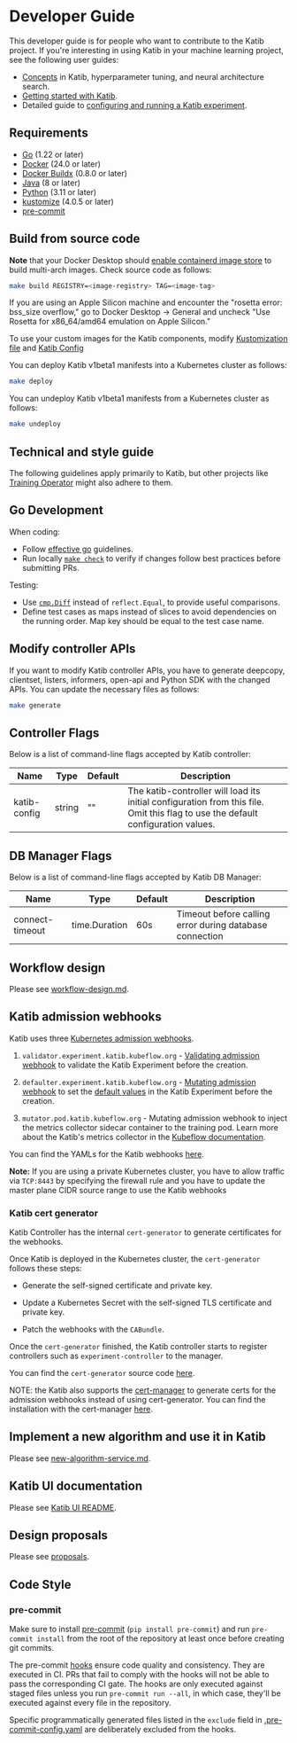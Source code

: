 # Developer Guide

This developer guide is for people who want to contribute to the Katib project.
If you're interesting in using Katib in your machine learning project,
see the following user guides:

- [Concepts](https://www.kubeflow.org/docs/components/katib/overview/)
  in Katib, hyperparameter tuning, and neural architecture search.
- [Getting started with Katib](https://kubeflow.org/docs/components/katib/hyperparameter/).
- Detailed guide to [configuring and running a Katib
  experiment](https://kubeflow.org/docs/components/katib/experiment/).

## Requirements

- [Go](https://golang.org/) (1.22 or later)
- [Docker](https://docs.docker.com/) (24.0 or later)
- [Docker Buildx](https://docs.docker.com/build/buildx/) (0.8.0 or later)
- [Java](https://docs.oracle.com/javase/8/docs/technotes/guides/install/install_overview.html) (8 or later)
- [Python](https://www.python.org/) (3.11 or later)
- [kustomize](https://kustomize.io/) (4.0.5 or later)
- [pre-commit](https://pre-commit.com/)

## Build from source code

**Note** that your Docker Desktop should
[enable containerd image store](https://docs.docker.com/desktop/containerd/#enable-the-containerd-image-store)
to build multi-arch images. Check source code as follows:

```bash
make build REGISTRY=<image-registry> TAG=<image-tag>
```

If you are using an Apple Silicon machine and encounter the "rosetta error: bss_size overflow," go to Docker Desktop -> General and uncheck "Use Rosetta for x86_64/amd64 emulation on Apple Silicon."

To use your custom images for the Katib components, modify
[Kustomization file](https://github.com/kubeflow/katib/blob/master/manifests/v1beta1/installs/katib-standalone/kustomization.yaml)
and [Katib Config](https://github.com/kubeflow/katib/blob/master/manifests/v1beta1/installs/katib-standalone/katib-config.yaml)

You can deploy Katib v1beta1 manifests into a Kubernetes cluster as follows:

```bash
make deploy
```

You can undeploy Katib v1beta1 manifests from a Kubernetes cluster as follows:

```bash
make undeploy
```

## Technical and style guide

The following guidelines apply primarily to Katib,
but other projects like [Training Operator](https://github.com/kubeflow/training-operator) might also adhere to them.

## Go Development

When coding:

- Follow [effective go](https://go.dev/doc/effective_go) guidelines.
- Run locally [`make check`](https://github.com/kubeflow/katib/blob/46173463027e4fd2e604e25d7075b2b31a702049/Makefile#L31)
  to verify if changes follow best practices before submitting PRs.

Testing:

- Use [`cmp.Diff`](https://pkg.go.dev/github.com/google/go-cmp/cmp#Diff) instead of `reflect.Equal`, to provide useful comparisons.
- Define test cases as maps instead of slices to avoid dependencies on the running order.
  Map key should be equal to the test case name.

## Modify controller APIs

If you want to modify Katib controller APIs, you have to
generate deepcopy, clientset, listers, informers, open-api and Python SDK with the changed APIs.
You can update the necessary files as follows:

```bash
make generate
```

## Controller Flags

Below is a list of command-line flags accepted by Katib controller:

| Name         | Type   | Default | Description                                                                                                                      |
| ------------ | ------ | ------- | -------------------------------------------------------------------------------------------------------------------------------- |
| katib-config | string | ""      | The katib-controller will load its initial configuration from this file. Omit this flag to use the default configuration values. |

## DB Manager Flags

Below is a list of command-line flags accepted by Katib DB Manager:

| Name            | Type          | Default | Description                                             |
| --------------- | ------------- | ------- | ------------------------------------------------------- |
| connect-timeout | time.Duration | 60s     | Timeout before calling error during database connection |

## Workflow design

Please see [workflow-design.md](./workflow-design.md).

## Katib admission webhooks

Katib uses three [Kubernetes admission webhooks](https://kubernetes.io/docs/reference/access-authn-authz/extensible-admission-controllers/).

1. `validator.experiment.katib.kubeflow.org` -
   [Validating admission webhook](https://kubernetes.io/docs/reference/access-authn-authz/admission-controllers/#validatingadmissionwebhook)
   to validate the Katib Experiment before the creation.

1. `defaulter.experiment.katib.kubeflow.org` -
   [Mutating admission webhook](https://kubernetes.io/docs/reference/access-authn-authz/admission-controllers/#mutatingadmissionwebhook)
   to set the [default values](../pkg/apis/controller/experiments/v1beta1/experiment_defaults.go)
   in the Katib Experiment before the creation.

1. `mutator.pod.katib.kubeflow.org` - Mutating admission webhook to inject the metrics
   collector sidecar container to the training pod. Learn more about the Katib's
   metrics collector in the
   [Kubeflow documentation](https://www.kubeflow.org/docs/components/katib/experiment/#metrics-collector).

You can find the YAMLs for the Katib webhooks
[here](../manifests/v1beta1/components/webhook/webhooks.yaml).

**Note:** If you are using a private Kubernetes cluster, you have to allow traffic
via `TCP:8443` by specifying the firewall rule and you have to update the master
plane CIDR source range to use the Katib webhooks

### Katib cert generator

Katib Controller has the internal `cert-generator` to generate certificates for the webhooks.

Once Katib is deployed in the Kubernetes cluster, the `cert-generator` follows these steps:

- Generate the self-signed certificate and private key.

- Update a Kubernetes Secret with the self-signed TLS certificate and private key.
- Patch the webhooks with the `CABundle`.

Once the `cert-generator` finished, the Katib controller starts to register controllers such as `experiment-controller` to the manager.

You can find the `cert-generator` source code [here](../pkg/certgenerator/v1beta1).

NOTE: the Katib also supports the [cert-manager](https://cert-manager.io/) to generate certs for the admission webhooks instead of using cert-generator.
You can find the installation with the cert-manager [here](../manifests/v1beta1/installs/katib-cert-manager).

## Implement a new algorithm and use it in Katib

Please see [new-algorithm-service.md](./new-algorithm-service.md).

## Katib UI documentation

Please see [Katib UI README](../pkg/ui/v1beta1).

## Design proposals

Please see [proposals](./proposals).

## Code Style

### pre-commit

Make sure to install [pre-commit](https://pre-commit.com/) (`pip install
pre-commit`) and run `pre-commit install` from the root of the repository at
least once before creating git commits.

The pre-commit [hooks](../.pre-commit-config.yaml) ensure code quality and
consistency. They are executed in CI. PRs that fail to comply with the hooks
will not be able to pass the corresponding CI gate. The hooks are only executed
against staged files unless you run `pre-commit run --all`, in which case,
they'll be executed against every file in the repository.

Specific programmatically generated files listed in the `exclude` field in
[.pre-commit-config.yaml](../.pre-commit-config.yaml) are deliberately excluded
from the hooks. 
